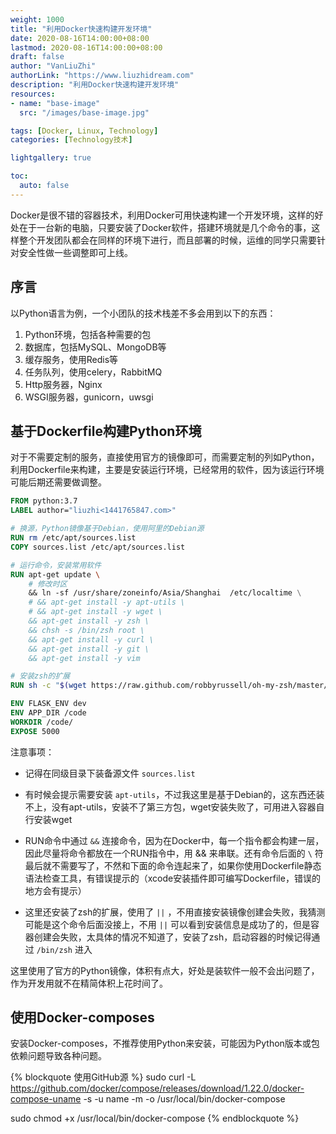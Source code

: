 ```yaml
---
weight: 1000
title: "利用Docker快速构建开发环境"
date: 2020-08-16T14:00:00+08:00
lastmod: 2020-08-16T14:00:00+08:00
draft: false
author: "VanLiuZhi"
authorLink: "https://www.liuzhidream.com"
description: "利用Docker快速构建开发环境"
resources:
- name: "base-image"
  src: "/images/base-image.jpg"

tags: [Docker, Linux, Technology]
categories: [Technology技术]

lightgallery: true

toc:
  auto: false
---
```


Docker是很不错的容器技术，利用Docker可用快速构建一个开发环境，这样的好处在于一台新的电脑，只要安装了Docker软件，搭建环境就是几个命令的事，这样整个开发团队都会在同样的环境下进行，而且部署的时候，运维的同学只需要针对安全性做一些调整即可上线。

<!-- more -->

## 序言

以Python语言为例，一个小团队的技术栈差不多会用到以下的东西：

1. Python环境，包括各种需要的包
2. 数据库，包括MySQL、MongoDB等
3. 缓存服务，使用Redis等
4. 任务队列，使用celery，RabbitMQ
5. Http服务器，Nginx
6. WSGI服务器，gunicorn，uwsgi

## 基于Dockerfile构建Python环境

对于不需要定制的服务，直接使用官方的镜像即可，而需要定制的列如Python，利用Dockerfile来构建，主要是安装运行环境，已经常用的软件，因为该运行环境可能后期还需要做调整。

```Dockerfile
FROM python:3.7
LABEL author="liuzhi<1441765847.com>"

# 换源，Python镜像基于Debian，使用阿里的Debian源
RUN rm /etc/apt/sources.list
COPY sources.list /etc/apt/sources.list

# 运行命令，安装常用软件
RUN apt-get update \
    # 修改时区
    && ln -sf /usr/share/zoneinfo/Asia/Shanghai  /etc/localtime \
    # && apt-get install -y apt-utils \
    # && apt-get install -y wget \
    && apt-get install -y zsh \
    && chsh -s /bin/zsh root \
    && apt-get install -y curl \
    && apt-get install -y git \
    && apt-get install -y vim 

# 安装zsh的扩展
RUN sh -c "$(wget https://raw.github.com/robbyrussell/oh-my-zsh/master/tools/install.sh -O -)"  || true

ENV FLASK_ENV dev
ENV APP_DIR /code
WORKDIR /code/
EXPOSE 5000
```

注意事项：

- 记得在同级目录下装备源文件 `sources.list`

- 有时候会提示需要安装 `apt-utils`，不过我这里是基于Debian的，这东西还装不上，没有apt-utils，安装不了第三方包，wget安装失败了，可用进入容器自行安装wget

- RUN命令中通过 `&&` 连接命令，因为在Docker中，每一个指令都会构建一层，因此尽量将命令都放在一个RUN指令中，用 && 来串联。还有命令后面的 `\` 符最后就不需要写了，不然和下面的命令连起来了，如果你使用Dockerfile静态语法检查工具，有错误提示的（xcode安装插件即可编写Dockerfile，错误的地方会有提示）

- 这里还安装了zsh的扩展，使用了 `||` ，不用直接安装镜像创建会失败，我猜测可能是这个命令后面没接上，不用 `||` 可以看到安装信息是成功了的，但是容器创建会失败，太具体的情况不知道了，安装了zsh，启动容器的时候记得通过 `/bin/zsh` 进入

这里使用了官方的Python镜像，体积有点大，好处是装软件一般不会出问题了，作为开发用就不在精简体积上花时间了。

## 使用Docker-composes

安装Docker-composes，不推荐使用Python来安装，可能因为Python版本或包依赖问题导致各种问题。

{% blockquote 使用GitHub源 %}
sudo curl -L https://github.com/docker/compose/releases/download/1.22.0/docker-compose-uname -s -u name -m -o /usr/local/bin/docker-compose

sudo chmod +x /usr/local/bin/docker-compose
{% endblockquote %}


